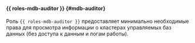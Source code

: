 #### {{ roles-mdb-auditor }} {#mdb-auditor}

Роль `{{ roles-mdb-auditor }}` предоставляет минимально необходимые права для просмотра информации о кластерах управляемых баз данных (без доступа к данным и логам работы).